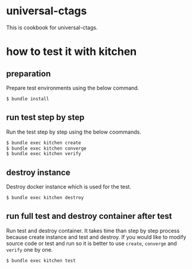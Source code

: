 # universal-ctags

This is cookbook for universal-ctags.

# how to test it with kitchen

## preparation

Prepare test environments using the below command.

```bash
$ bundle install
```

## run test step by step

Run the test step by step using the below coommands.

```bash
$ bundle exec kitchen create
$ bundle exec kitchen converge
$ bundle exec kitchen verify
```

## destroy instance

Destroy docker instance which is used for the test.

```bash
$ bundle exec kitchen destroy
```

## run full test and destroy container after test

Run test and destroy container. It takes time than step by step process because create instance and test and destroy. If you would like to modify source code or test and run so it is better to use `create`, `converge` and `verify` one by one.

```bash
$ bundle exec kitchen test
```
